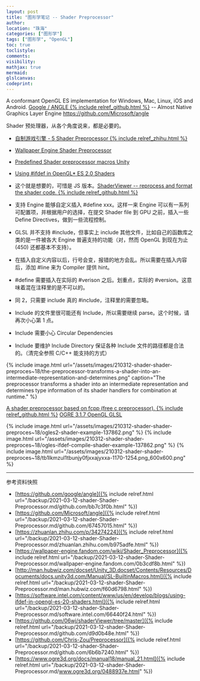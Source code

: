 ```yaml
---
layout: post
title: "图形学笔记 -- Shader Preprocessor"
author:
location: "珠海"
categories: ["图形学"]
tags: ["图形学", "OpenGL"]
toc: true
toclistyle:
comments:
visibility:
mathjax: true
mermaid:
glslcanvas:
codeprint:
---
```


A conformant OpenGL ES implementation for Windows, Mac, Linux, iOS and Android.
[Google / ANGLE {% include relref_github.html %}](https://github.com/google/angle)
-- Almost Native Graphics Layer Engine
https://github.com/Microsoft/angle

Shader 预处理器，从各个角度说来，都是必要的。

* [自制游戏引擎 - 5 Shader Preprocessor {% include relref_zhihu.html %}](https://zhuanlan.zhihu.com/p/34274224)
* [Wallpaper Engine Shader Preprocessor](https://wallpaper-engine.fandom.com/wiki/Shader_Preprocessor)
* [Predefined Shader preprocessor macros Unity](http://man.hubwiz.com/docset/Unity_3D.docset/Contents/Resources/Documents/docs.unity3d.com/Manual/SL-BuiltinMacros.html)
* [Using #ifdef in OpenGL* ES 2.0 Shaders](https://software.intel.com/content/www/us/en/develop/blogs/using-ifdef-in-opengl-es-20-shaders.html)
* 这个就是想要的，可惜是 JS 版本。[ShaderViewer -- reprocess and format the shader code. {% include relref_github.html %}](https://github.com/06wj/shaderViewer/tree/master)

* 支持 Engine 能够自定义插入 #define xxx。这样一来 Engine 可以有一系列可配置项，并根据用户的选择，在提交 Shader file
    到 GPU 之前，插入一些 Define Directives，做到一些流程控制。
* GLSL 并不支持 #include，但事实上 include 其他文件，比如自己的函数库之类的是一件被各大 Engine
    普遍支持的功能（对，然而 OpenGL 到现在为止 (450) 还都基本不支持）。
* 在插入自定义内容以后，行号会变，报错的地方会乱。所以需要在插入内容后，添加 #line 来为 Compiler 提供 hint。
* #define 需要插入在实际的 #verison 之后。划重点，实际的 #version。这意味着混在注释里的是不可以的。
* 同 2，只需要 include 真的 #include，注释里的需要忽略。
* Include 的文件里很可能还有 Include，所以需要继续 parse。这个时候，请再次小心第 1 点。
* Include 需要小心 Circular Dependencies
* Include 要维护 Include Directory 保证各种 Include 文件的路径都是合法的。（清完全参照 C/C++ 能支持的方式）

{% include image.html url="/assets/images/210312-shader-shader-preproces~18/the-preprocessor-transforms-a-shader-into-an-intermediate-representation-and-determines.png"
caption="The preprocessor transforms a shader into an intermediate representation and determines type information of its shader handlers for combination at runtime." %}

[A shader preprocessor based on fcpp (free c preprocessor). {% include relref_github.html %}](https://github.com/Chris-Zou/Preprocessor)
[OGRE 3.1.7 OpenGL GLSL](https://www.ogre3d.org/docs/manual18/manual_21.html)

{% include image.html url="/assets/images/210312-shader-shader-preproces~18/ogles2-shader-example-137862.png" %}
{% include image.html url="/assets/images/210312-shader-shader-preproces~18/ogles-ifdef-compile-shader-example-137862.png" %}
{% include image.html url="/assets/images/210312-shader-shader-preproces~18/tb1lkmzul1tbunjy0fjxxajyxxa-1170-1254.png_600x600.png" %}

<hr class='reviewline'/>
<p class='reviewtip'><script type='text/javascript' src='{% include relref.html url="/assets/reviewjs/blogs/2021-03-12-shader-Shader-Preprocessor.md.js" %}'></script></p>
<font class='ref_snapshot'>参考资料快照</font>

- [https://github.com/google/angle]({% include relref.html url="/backup/2021-03-12-shader-Shader-Preprocessor.md/github.com/bb7c3f0b.html" %})
- [https://github.com/Microsoft/angle]({% include relref.html url="/backup/2021-03-12-shader-Shader-Preprocessor.md/github.com/67457015.html" %})
- [https://zhuanlan.zhihu.com/p/34274224]({% include relref.html url="/backup/2021-03-12-shader-Shader-Preprocessor.md/zhuanlan.zhihu.com/b975adfe.html" %})
- [https://wallpaper-engine.fandom.com/wiki/Shader_Preprocessor]({% include relref.html url="/backup/2021-03-12-shader-Shader-Preprocessor.md/wallpaper-engine.fandom.com/0b3cdf8b.html" %})
- [http://man.hubwiz.com/docset/Unity_3D.docset/Contents/Resources/Documents/docs.unity3d.com/Manual/SL-BuiltinMacros.html]({% include relref.html url="/backup/2021-03-12-shader-Shader-Preprocessor.md/man.hubwiz.com/f60d6798.html" %})
- [https://software.intel.com/content/www/us/en/develop/blogs/using-ifdef-in-opengl-es-20-shaders.html]({% include relref.html url="/backup/2021-03-12-shader-Shader-Preprocessor.md/software.intel.com/66440f24.html" %})
- [https://github.com/06wj/shaderViewer/tree/master]({% include relref.html url="/backup/2021-03-12-shader-Shader-Preprocessor.md/github.com/d9d0b48e.html" %})
- [https://github.com/Chris-Zou/Preprocessor]({% include relref.html url="/backup/2021-03-12-shader-Shader-Preprocessor.md/github.com/6b6b7240.html" %})
- [https://www.ogre3d.org/docs/manual18/manual_21.html]({% include relref.html url="/backup/2021-03-12-shader-Shader-Preprocessor.md/www.ogre3d.org/0488937e.html" %})
